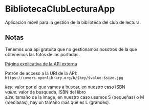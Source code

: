 # BibliotecaClubLecturaApp
Aplicación móvil para la gestión de la biblioteca del club de lectura.

## Notas
Tenemos una api gratuita que no gestionamos nosotros de la que obtenemos las fotos de las portadas.

[Página explicativa de la API externa](https://openlibrary.org/dev/docs/api/covers)

Patrón de acceso a la URI de la API:
`https://covers.openlibrary.org/b/$key/$value-$size.jpg`

*key:* valor por el que vamos a buscar, en nuestro caso ISBN  
*value:* valor de busqueda, ISBN del libro  
*size:* tamaño de la image, en nuestro caso usamos S (pequeñas) o M (medianas), hay un tamaño más que es L (grandes).
